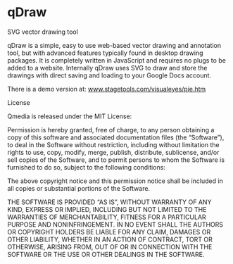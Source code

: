 # qDraw
SVG vector drawing tool

qDraw is a simple, easy to use web-based vector drawing and annotation tool, but with advanced features typically found in desktop drawing packages. It is completely written in JavaScript and requires no plugs to be added to a website. Internally qDraw uses SVG to draw and store the drawings with direct saving and loading to your Google Docs account.

There is a demo version at: www.stagetools.com/visualeyes/pie.htm

License

Qmedia is released under the MIT License:

Permission is hereby granted, free of charge, to any person obtaining a copy of this software and associated documentation files (the “Software”), to deal in the Software without restriction, including without limitation the rights to use, copy, modify, merge, publish, distribute, sublicense, and/or sell copies of the Software, and to permit persons to whom the Software is furnished to do so, subject to the following conditions:

The above copyright notice and this permission notice shall be included in all copies or substantial portions of the Software.

THE SOFTWARE IS PROVIDED “AS IS”, WITHOUT WARRANTY OF ANY KIND, EXPRESS OR IMPLIED, INCLUDING BUT NOT LIMITED TO THE WARRANTIES OF MERCHANTABILITY, FITNESS FOR A PARTICULAR PURPOSE AND NONINFRINGEMENT. IN NO EVENT SHALL THE AUTHORS OR COPYRIGHT HOLDERS BE LIABLE FOR ANY CLAIM, DAMAGES OR OTHER LIABILITY, WHETHER IN AN ACTION OF CONTRACT, TORT OR OTHERWISE, ARISING FROM, OUT OF OR IN CONNECTION WITH THE SOFTWARE OR THE USE OR OTHER DEALINGS IN THE SOFTWARE.

